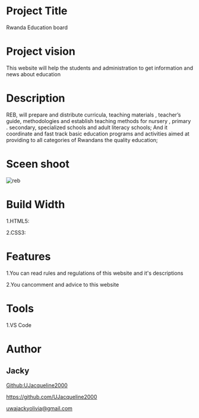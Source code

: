 # Project Title
Rwanda Education board
# Project vision
This website will help the students and administration to get information and news about education
# Description
REB, will prepare and distribute curricula, teaching materials , teacher’s guide, methodologies and establish teaching methods for nursery , primary . secondary, specialized schools and adult literacy schools;
And it coordinate and fast track basic education programs and activities aimed at providing to all categories of Rwandans the quality education;
# Sceen shoot
![reb](https://user-images.githubusercontent.com/107041049/173368000-fa2fb0e8-08ca-4b7f-9d83-0a09d2b94447.png)
# Build Width
1.HTML5:

2.CSS3:
# Features
1.You can read rules and regulations of this website and it's descriptions

2.You cancomment and advice to this website
# Tools
1.VS Code
# Author
## Jacky

[Github:UJacqueline2000](https://github.com/UJacqueline2000/markdown-guide/wiki)

<https://github.com/UJacqueline2000>

<uwajackyolivia@gmail.com>

